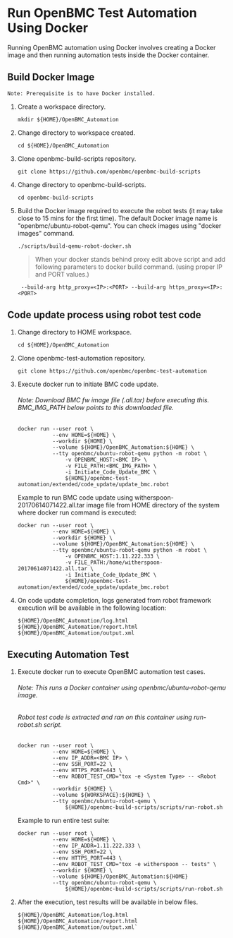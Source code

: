 # Run OpenBMC Test Automation Using Docker

Running OpenBMC automation using Docker involves creating a Docker image and
then running automation tests inside the Docker container.


## Build Docker Image

`Note: Prerequisite is to have Docker installed.`

1. Create a workspace directory.

    `mkdir ${HOME}/OpenBMC_Automation`

2. Change directory to workspace created.

    `cd ${HOME}/OpenBMC_Automation`

3. Clone openbmc-build-scripts repository.

    `git clone https://github.com/openbmc/openbmc-build-scripts`

4. Change directory to openbmc-build-scripts.

    `cd openbmc-build-scripts`

5. Build the Docker image required to execute the robot tests (it may take
   close to 15 mins for the first time). The default Docker image name is
   "openbmc/ubuntu-robot-qemu". You can check images using "docker images"
   command.

    `./scripts/build-qemu-robot-docker.sh`

    > When your docker stands behind proxy edit above script and add following parameters to docker build command. (using proper IP and PORT values.)

        --build-arg http_proxy=<IP>:<PORT> --build-arg https_proxy=<IP>:<PORT>


## Code update process using robot test code

1. Change directory to HOME workspace.

    `cd ${HOME}/OpenBMC_Automation`

2. Clone openbmc-test-automation repository.

    `git clone https://github.com/openbmc/openbmc-test-automation`

3. Execute docker run to initiate BMC code update.
    ######    *Note: Download BMC fw image file (*.all.tar) before executing this. BMC_IMG_PATH below points to this downloaded file.

    ```
    docker run --user root \
               --env HOME=${HOME} \
               --workdir ${HOME} \
               --volume ${HOME}/OpenBMC_Automation:${HOME} \
               --tty openbmc/ubuntu-robot-qemu python -m robot \
                   -v OPENBMC_HOST:<BMC IP> \
                   -v FILE_PATH:<BMC_IMG_PATH> \
                   -i Initiate_Code_Update_BMC \
                   ${HOME}/openbmc-test-automation/extended/code_update/update_bmc.robot
    ```

    Example to run BMC code update using witherspoon-20170614071422.all.tar
    image file from HOME directory of the system where docker run command
    is executed:

    ```
    docker run --user root \
               --env HOME=${HOME} \
               --workdir ${HOME} \
               --volume ${HOME}/OpenBMC_Automation:${HOME} \
               --tty openbmc/ubuntu-robot-qemu python -m robot \
                   -v OPENBMC_HOST:1.11.222.333 \
                   -v FILE_PATH:/home/witherspoon-20170614071422.all.tar \
                   -i Initiate_Code_Update_BMC \
                   ${HOME}/openbmc-test-automation/extended/code_update/update_bmc.robot
    ```

4. On code update completion, logs generated from robot framework execution
   will be available in the following location:

    ```
    ${HOME}/OpenBMC_Automation/log.html
    ${HOME}/OpenBMC_Automation/report.html
    ${HOME}/OpenBMC_Automation/output.xml
    ```


## Executing Automation Test

1. Execute docker run to execute OpenBMC automation test cases.
    ######    *Note: This runs a Docker container using openbmc/ubuntu-robot-qemu image.*
    ######    *Robot test code is extracted and ran on this container using run-robot.sh script.*
    ```
    docker run --user root \
               --env HOME=${HOME} \
               --env IP_ADDR=<BMC IP> \
               --env SSH_PORT=22 \
               --env HTTPS_PORT=443 \
               --env ROBOT_TEST_CMD="tox -e <System Type> -- <Robot Cmd>" \
               --workdir ${HOME} \
               --volume ${WORKSPACE}:${HOME} \
               --tty openbmc/ubuntu-robot-qemu \
                   ${HOME}/openbmc-build-scripts/scripts/run-robot.sh
    ```

    Example to run entire test suite:

    ```
    docker run --user root \
               --env HOME=${HOME} \
               --env IP_ADDR=1.11.222.333 \
               --env SSH_PORT=22 \
               --env HTTPS_PORT=443 \
               --env ROBOT_TEST_CMD="tox -e witherspoon -- tests" \
               --workdir ${HOME} \
               --volume ${HOME}/OpenBMC_Automation:${HOME}
               --tty openbmc/ubuntu-robot-qemu \
                   ${HOME}/openbmc-build-scripts/scripts/run-robot.sh
    ```

2. After the execution, test results will be available in below files.

    ```
    ${HOME}/OpenBMC_Automation/log.html
    ${HOME}/OpenBMC_Automation/report.html
    ${HOME}/OpenBMC_Automation/output.xml`
    ```
